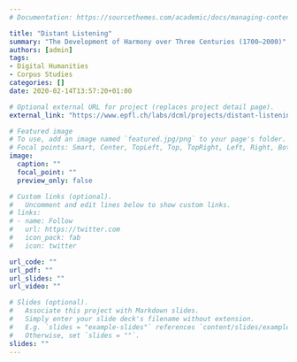 ```yaml
---
# Documentation: https://sourcethemes.com/academic/docs/managing-content/

title: "Distant Listening"
summary: "The Development of Harmony over Three Centuries (1700–2000)"
authors: [admin]
tags:
- Digital Humanities
- Corpus Studies
categories: []
date: 2020-02-14T13:57:20+01:00

# Optional external URL for project (replaces project detail page).
external_link: "https://www.epfl.ch/labs/dcml/projects/distant-listening/"

# Featured image
# To use, add an image named `featured.jpg/png` to your page's folder.
# Focal points: Smart, Center, TopLeft, Top, TopRight, Left, Right, BottomLeft, Bottom, BottomRight.
image:
  caption: ""
  focal_point: ""
  preview_only: false

# Custom links (optional).
#   Uncomment and edit lines below to show custom links.
# links:
# - name: Follow
#   url: https://twitter.com
#   icon_pack: fab
#   icon: twitter

url_code: ""
url_pdf: ""
url_slides: ""
url_video: ""

# Slides (optional).
#   Associate this project with Markdown slides.
#   Simply enter your slide deck's filename without extension.
#   E.g. `slides = "example-slides"` references `content/slides/example-slides.md`.
#   Otherwise, set `slides = ""`.
slides: ""
---
```

